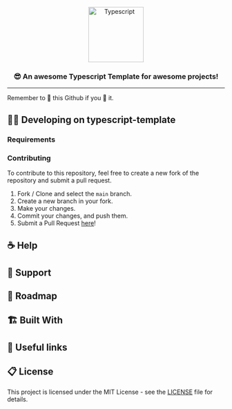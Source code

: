 <p align="center">
    <img src="https://github.com/LeonardSSH/typescript-template/blob/main/typescript.svg" alt="Typescript" align="center" width="128" height="128">
<p>

<h3 align="center">
    😎 An awesome Typescript Template for awesome projects!
</h3>

---

Remember to 🌟 this Github if you 💖 it.

## 👨‍💻 Developing on typescript-template

### Requirements

### Contributing

To contribute to this repository, feel free to create a new fork of the repository and submit a pull request.

1. Fork / Clone and select the `main` branch.
2. Create a new branch in your fork.
3. Make your changes.
4. Commit your changes, and push them.
5. Submit a Pull Request [here](https://github.com/LeonardSSH//typescript-template/pulls)!

## ☕ Help

## 🤝 Support

## 🚧 Roadmap

## 🏗️ Built With

## 🔗 Useful links

## 📋 License

This project is licensed under the MIT License - see the [LICENSE](LICENSE) file for details.
